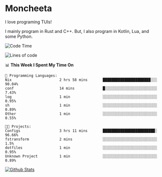 # Moncheeta

I love programing TUIs!

I mainly program in Rust and C++. But, I also program in Kotlin, Lua, and some Python.

<!--START_SECTION:waka-->
![Code Time](http://img.shields.io/badge/Code%20Time-86%20hrs%2014%20mins-blue)

![Lines of code](https://img.shields.io/badge/From%20Hello%20World%20I%27ve%20Written-61%20Thousand%20lines%20of%20code-blue)

📊 **This Week I Spent My Time On** 

```text
💬 Programming Languages: 
Nix                      2 hrs 58 mins       ██████████████████████░░░   90.04% 
conf                     14 mins             █░░░░░░░░░░░░░░░░░░░░░░░░   7.43% 
log                      1 min               ░░░░░░░░░░░░░░░░░░░░░░░░░   0.95% 
sh                       1 min               ░░░░░░░░░░░░░░░░░░░░░░░░░   0.89% 
Other                    1 min               ░░░░░░░░░░░░░░░░░░░░░░░░░   0.55%

🐱‍💻 Projects: 
Configs                  3 hrs 11 mins       ████████████████████████░   96.66% 
fstransform              2 mins              ░░░░░░░░░░░░░░░░░░░░░░░░░   1.5% 
dotfiles                 1 min               ░░░░░░░░░░░░░░░░░░░░░░░░░   0.95% 
Unknown Project          1 min               ░░░░░░░░░░░░░░░░░░░░░░░░░   0.89%

```


<!--END_SECTION:waka-->

[![Github Stats](https://github-readme-stats.vercel.app/api?username=Moncheeta&show_icons=true&hide=stars&include_all_commits=true&theme=dracula)](https://github.com/anuraghazra/github-readme-stats)

